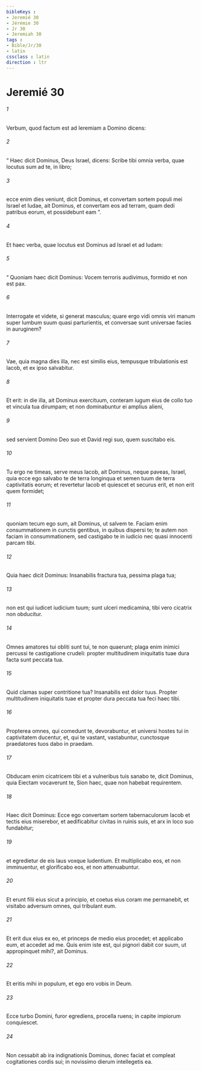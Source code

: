```yaml
---
bibleKeys : 
- Jeremié 30
- Jérémie 30
- Jr 30
- Jeremiah 30
tags : 
- Bible/Jr/30
- latin
cssclass : latin
direction : ltr
---
```


# Jeremié 30

###### 1
Verbum, quod factum est ad Ieremiam a Domino dicens: 
###### 2
“ Haec dicit Dominus, Deus Israel, dicens: Scribe tibi omnia verba, quae locutus sum ad te, in libro; 
###### 3
ecce enim dies veniunt, dicit Dominus, et convertam sortem populi mei Israel et Iudae, ait Dominus, et convertam eos ad terram, quam dedi patribus eorum, et possidebunt eam ”. 
###### 4
Et haec verba, quae locutus est Dominus ad Israel et ad Iudam:
###### 5
“ Quoniam haec dicit Dominus: Vocem terroris audivimus, formido et non est pax.
###### 6
Interrogate et videte, si generat masculus; quare ergo vidi omnis viri manum super lumbum suum quasi parturientis, et conversae sunt universae facies in auruginem?
###### 7
Vae, quia magna dies illa, nec est similis eius, tempusque tribulationis est Iacob, et ex ipso salvabitur.
###### 8
Et erit: in die illa, ait Dominus exercituum, conteram iugum eius de collo tuo et vincula tua dirumpam; et non dominabuntur ei amplius alieni, 
###### 9
sed servient Domino Deo suo et David regi suo, quem suscitabo eis.
###### 10
Tu ergo ne timeas, serve meus Iacob, ait Dominus, neque paveas, Israel, quia ecce ego salvabo te de terra longinqua et semen tuum de terra captivitatis eorum; et revertetur Iacob et quiescet et securus erit, et non erit quem formidet;
###### 11
quoniam tecum ego sum, ait Dominus, ut salvem te. Faciam enim consummationem in cunctis gentibus, in quibus dispersi te; te autem non faciam in consummationem, sed castigabo te in iudicio nec quasi innocenti parcam tibi.
###### 12
Quia haec dicit Dominus: Insanabilis fractura tua, pessima plaga tua;
###### 13
non est qui iudicet iudicium tuum; sunt ulceri medicamina, tibi vero cicatrix non obducitur.
###### 14
Omnes amatores tui obliti sunt tui, te non quaerunt; plaga enim inimici percussi te castigatione crudeli: propter multitudinem iniquitatis tuae dura facta sunt peccata tua.
###### 15
Quid clamas super contritione tua? Insanabilis est dolor tuus. Propter multitudinem iniquitatis tuae et propter dura peccata tua feci haec tibi.
###### 16
Propterea omnes, qui comedunt te, devorabuntur, et universi hostes tui in captivitatem ducentur, et, qui te vastant, vastabuntur, cunctosque praedatores tuos dabo in praedam.
###### 17
Obducam enim cicatricem tibi et a vulneribus tuis sanabo te, dicit Dominus, quia Eiectam vocaverunt te, Sion haec, quae non habebat requirentem.
###### 18
Haec dicit Dominus: Ecce ego convertam sortem tabernaculorum Iacob et tectis eius miserebor, et aedificabitur civitas in ruinis suis, et arx in loco suo fundabitur;
###### 19
et egredietur de eis laus voxque ludentium. Et multiplicabo eos, et non imminuentur, et glorificabo eos, et non attenuabuntur.
###### 20
Et erunt filii eius sicut a principio, et coetus eius coram me permanebit, et visitabo adversum omnes, qui tribulant eum.
###### 21
Et erit dux eius ex eo, et princeps de medio eius procedet; et applicabo eum, et accedet ad me. Quis enim iste est, qui pignori dabit cor suum, ut appropinquet mihi?, ait Dominus.
###### 22
Et eritis mihi in populum, et ego ero vobis in Deum.
###### 23
Ecce turbo Domini, furor egrediens, procella ruens; in capite impiorum conquiescet.
###### 24
Non cessabit ab ira indignationis Dominus, donec faciat et compleat cogitationes cordis sui; in novissimo dierum intellegetis ea.
